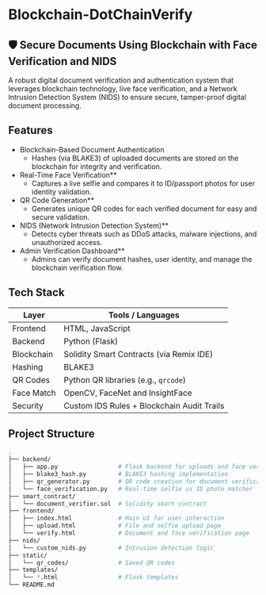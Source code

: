 # Blockchain-DotChainVerify
## 🛡️ Secure Documents Using Blockchain with Face Verification and NIDS

A robust digital document verification and authentication system that leverages blockchain technology, live face verification, and a Network Intrusion Detection System (NIDS) to ensure secure, tamper-proof digital document processing.

##  Features

- Blockchain-Based Document Authentication
  - Hashes (via BLAKE3) of uploaded documents are stored on the blockchain for integrity and verification.
- Real-Time Face Verification**
  - Captures a live selfie and compares it to ID/passport photos for user identity validation.
- QR Code Generation**
  - Generates unique QR codes for each verified document for easy and secure validation.
- NIDS (Network Intrusion Detection System)**
  - Detects cyber threats such as DDoS attacks, malware injections, and unauthorized access.
- Admin Verification Dashboard**
  - Admins can verify document hashes, user identity, and manage the blockchain verification flow.

##  Tech Stack

| Layer        | Tools / Languages                              |
|--------------|------------------------------------------------|
| Frontend     | HTML, JavaScript                               |
| Backend      | Python (Flask)                                 |
| Blockchain   | Solidity Smart Contracts (via Remix IDE)       |
| Hashing      | BLAKE3                                         |
| QR Codes     | Python QR libraries (e.g., `qrcode`)           |
| Face Match   | OpenCV, FaceNet and InsightFace                |
| Security     | Custom IDS Rules + Blockchain Audit Trails     |

##  Project Structure

```bash
.
├── backend/
│   ├── app.py                 # Flask backend for uploads and face verification
│   ├── blake3_hash.py         # BLAKE3 hashing implementation
│   ├── qr_generator.py        # QR code creation for document verification
│   └── face_verification.py   # Real-time selfie vs ID photo matcher
├── smart_contract/
│   └── document_verifier.sol  # Solidity smart contract
├── frontend/
│   ├── index.html             # Main UI for user interaction
│   ├── upload.html            # File and selfie upload page
│   └── verify.html            # Document and face verification page
├── nids/
│   └── custom_nids.py         # Intrusion detection logic
├── static/
│   └── qr_codes/              # Saved QR codes
├── templates/
│   └── *.html                 # Flask templates
└── README.md
